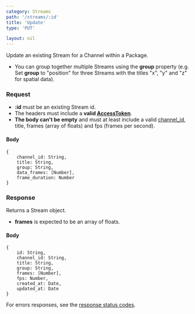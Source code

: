 ```yaml
---
category: Streams
path: '/streams/:id'
title: 'Update'
type: 'PUT'

layout: nil
---
```


Update an existing Stream for a Channel within a Package.

* You can group together multiple Streams using the **group** property (e.g. Set **group** to "position" for three Streams with the titles "x", "y" and "z" for spatial data).

### Request

* **:id** must be an existing Stream id.
* The headers must include a **valid [AccessToken](#/post-access-token)**.
* **The body can't be empty** and must at least include a valid [channel_id](#/get-channel), title, frames (array of floats) and fps (frames per second).

#### Body

    {
        channel_id: String,
        title: String,
        group: String,
        data_frames: [Number],
        frame_duration: Number
    }

### Response

Returns a Stream object.

* **frames** is expected to be an array of floats.

#### Body

    {
        id: String,
        channel_id: String,
        title: String,
        group: String,
        frames: [Number],
        fps: Number,
        created_at: Date,
        updated_at: Date
    }

For errors responses, see the [response status codes](#/response-status-codes).